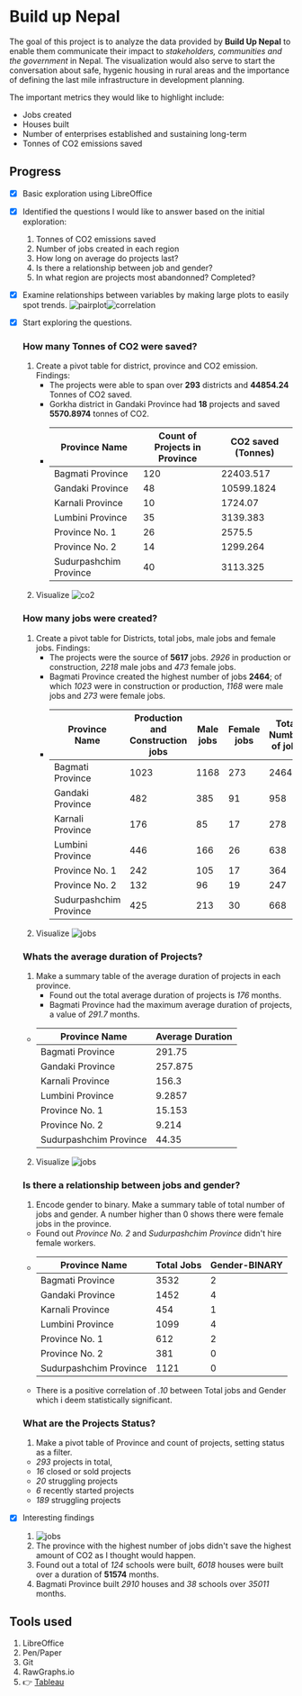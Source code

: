 # Build up Nepal

The goal of this project is to analyze the data provided by **Build Up Nepal** to enable them communicate their impact to *stakeholders, communities and the government* in Nepal.
The visualization would also serve to start the conversation about safe, hygenic housing in rural areas and the importance of defining the last mile infrastructure in development planning.

The important metrics they would like to highlight include:

- Jobs created
- Houses built
- Number of enterprises established and sustaining long-term
- Tonnes of CO2 emissions saved

## Progress

- [X] Basic exploration using LibreOffice
- [X] Identified the questions I would like to answer based on the initial exploration:

  1. Tonnes of CO2 emissions saved
  2. Number of jobs created in each region
  3. How long on average do projects last?
  4. Is there a relationship between job and gender?
  5. In what region are projects most abandonned? Completed?
- [X] Examine relationships between variables by making large plots to easily spot trends.
  ![pairplot](images/pairplots.png)![correlation](images/corr.png)
- [X] Start exploring the questions.

  ### How many Tonnes of CO2 were saved?


  1. Create a pivot table for district, province and CO2 emission.
     Findings:
     - The projects were able to span over **293** districts and **44854.24** Tonnes of CO2 saved.
     - Gorkha district in Gandaki Province had **18** projects and saved **5570.8974** tonnes of CO2.
     - | Province Name          | Count of Projects in Province | CO2 saved (Tonnes) |
       | ---------------------- | ----------------------------- | ------------------ |
       | Bagmati Province       | 120                           | 22403.517          |
       | Gandaki Province       | 48                            | 10599.1824         |
       | Karnali Province       | 10                            | 1724.07            |
       | Lumbini Province       | 35                            | 3139.383           |
       | Province No. 1         | 26                            | 2575.5             |
       | Province No. 2         | 14                            | 1299.264           |
       | Sudurpashchim Province | 40                            | 3113.325           |
  2. Visualize
     ![co2](images/co2.png)

  ### How many jobs were created?

  1. Create a pivot table for Districts, total jobs, male jobs and female jobs.
     Findings:
     - The projects were the source of **5617** jobs. *2926* in production or construction,  *2218* male jobs and *473* female jobs.
     - Bagmati Province created the highest number of jobs **2464**; of which *1023* were in construction or production, *1168* were male jobs and *273* were female jobs.
     - | Province Name          | Production and Construction jobs | Male jobs | Female jobs | Total Number of jobs |
       | ---------------------- | -------------------------------- | --------- | ----------- | -------------------- |
       | Bagmati Province       | 1023                             | 1168      | 273         | 2464                 |
       | Gandaki Province       | 482                              | 385       | 91          | 958                  |
       | Karnali Province       | 176                              | 85        | 17          | 278                  |
       | Lumbini Province       | 446                              | 166       | 26          | 638                  |
       | Province No. 1         | 242                              | 105       | 17          | 364                  |
       | Province No. 2         | 132                              | 96        | 19          | 247                  |
       | Sudurpashchim Province | 425                              | 213       | 30          | 668                  |
  2. Visualize
     ![jobs](images/jobs.png)

  ### Whats the average duration of Projects?

  1. Make a summary table of the average duration of projects in each province.
     - Found out the total average duration of projects is *176* months.
     - Bagmati Province had the maximum average duration of projects, a value of *291.7* months.

  - | Province Name          | Average Duration |
    | ---------------------- | ---------------- |
    | Bagmati Province       | 291.75           |
    | Gandaki Province       | 257.875          |
    | Karnali Province       | 156.3            |
    | Lumbini Province       | 9.2857           |
    | Province No. 1         | 15.153           |
    | Province No. 2         | 9.214            |
    | Sudurpashchim Province | 44.35            |

  2. Visualize
     ![jobs](images/duration.png)

  ### Is there a relationship between jobs and gender?

  1. Encode gender to binary. Make a summary table of total number of jobs and gender. A number higher than 0 shows there were female jobs in the province.
    - Found out *Province No. 2* and *Sudurpashchim Province* didn't hire female workers.
    - | Province Name | Total Jobs | Gender-BINARY |
      | ---- | ---- | ---- |
      | Bagmati Province |	3532 |	2|
      | Gandaki Province |	1452 |	4|
      | Karnali Province |	454	 |1|
      | Lumbini Province |	1099 |	4|
      | Province No. 1 |	612 |	2 |
      | Province No. 2 |	381 |	0 |
      | Sudurpashchim Province | 1121 | 0|
    - There is a positive correlation of *.10* between Total jobs and Gender which i deem statistically significant.

  ### What are the Projects Status?
  1. Make a pivot table of Province and count of projects, setting status as a filter.
    - *293* projects in total,  
    - *16* closed or sold projects
    - *20* struggling projects
    - *6* recently started projects
    - *189* struggling projects

- [X] Interesting findings

  1. ![jobs](images/built.png)
  2. The province with the highest number of jobs didn't save the highest amount of CO2 as I thought would happen.
  3. Found out a total of *124* schools were built, *6018* houses were built over a duration of **51574** months.
  4. Bagmati Province built *2910* houses and *38* schools over *35011* months.

## Tools used
1. LibreOffice
2. Pen/Paper
3. Git
4. RawGraphs.io
5. 👉 [Tableau](https://public.tableau.com/views/BuildUpNepal_16438609135740/Dashboard1?:language=en-US&publish=yes&:display_count=n&:origin=viz_share_link)
